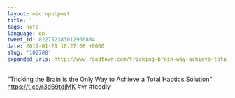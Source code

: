 ```yaml
---
layout: micropubpost
title: ''
tags: note
language: en
tweet_id: 822752383012900864
date: 2017-01-21 10:27:08 +0000
slug: '102708'
expanded_urls: http://www.roadtovr.com/tricking-brain-way-achieve-total-haptics-solution/
---
```

"Tricking the Brain is the Only Way to Achieve a Total Haptics Solution" https://t.co/r3d69tdjMK #vr #feedly
